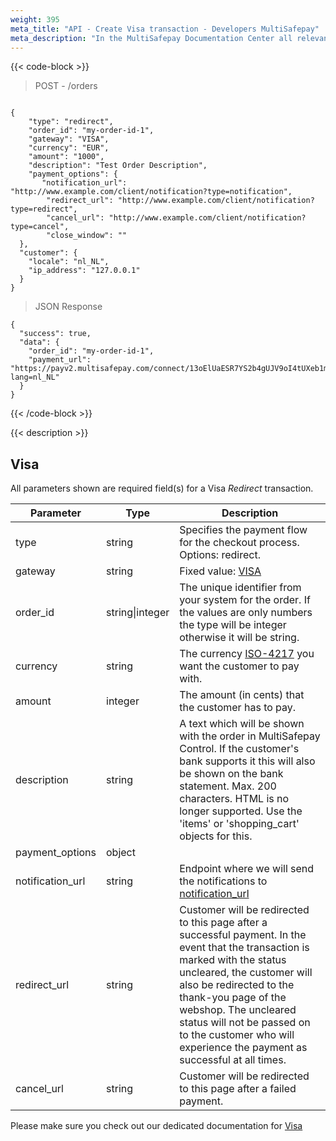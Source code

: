 ```yaml
---
weight: 395
meta_title: "API - Create Visa transaction - Developers MultiSafepay"
meta_description: "In the MultiSafepay Documentation Center all relevant information regarding our Plugins and API. As well as Support pages for Payment Method, Tools and General Questions. You can also find the contact details of our Support Team and Integration Team."
---
```

{{< code-block >}}

> POST - /orders 

```shell 

{
    "type": "redirect",
    "order_id": "my-order-id-1",
    "gateway": "VISA",
    "currency": "EUR",
    "amount": "1000",
    "description": "Test Order Description",
    "payment_options": {
       "notification_url": "http://www.example.com/client/notification?type=notification",
        "redirect_url": "http://www.example.com/client/notification?type=redirect",
        "cancel_url": "http://www.example.com/client/notification?type=cancel", 
        "close_window": ""
  },
  "customer": {
    "locale": "nl_NL",
    "ip_address": "127.0.0.1"
  }
}
```

> JSON Response 

```shell
{
  "success": true,
  "data": {
    "order_id": "my-order-id-1",
    "payment_url": "https://payv2.multisafepay.com/connect/13oElUaESR7YS2b4gUJV9oI4tUXeb1mj1D8/?lang=nl_NL"
  }
}
```

{{< /code-block >}}

{{< description >}}

## Visa

All parameters shown are required field(s) for a Visa _Redirect_ transaction.

| Parameter                       | Type     | Description                                                                             |
|---------------------------------|----------|-----------------------------------------------------------------------------------------|
| type                            | string | Specifies the payment flow for the checkout process. Options: redirect.                   |
| gateway                         | string | Fixed value: [VISA](https://docs.multisafepay.com/credit-and-debit-cards/creditcards/)|
| order_id                        | <nobr>string\|integer</nobr> | The unique identifier from your system for the order. If the values are only numbers the type will be integer otherwise it will be string.                                   |
| currency                        | string | The currency [ISO-4217](https://www.iso.org/iso-4217-currency-codes.html) you want the customer to pay with. |
| amount                          | integer | The amount (in cents) that the customer has to pay.                                     |
| description                     | string | A text which will be shown with the order in MultiSafepay Control. If the customer's bank supports it this will also be shown on the bank statement. Max. 200 characters. HTML is no longer supported. Use the 'items' or 'shopping_cart' objects for this. |
| payment_options                 | object |   |
| notification_url                | string    | Endpoint where we will send the notifications to [notification_url](/faq/api/how-does-the-notification-url-work/)|
| redirect_url                    | string    | Customer will be redirected to this page after a successful payment. In the event that the transaction is marked with the status uncleared, the customer will also be redirected to the thank-you page of the webshop. The uncleared status will not be passed on to the customer who will experience the payment as successful at all times.|
| cancel_url                      | string    | Customer will be redirected to this page after a failed payment.  | 


Please make sure you check out our dedicated documentation for [Visa](https://docs.multisafepay.com/credit-and-debit-cards/creditcards/)